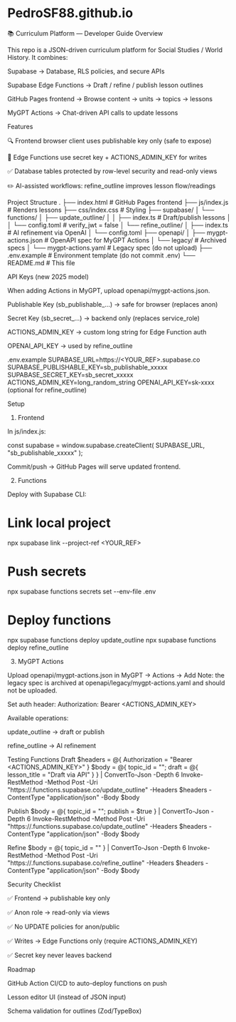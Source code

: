 # PedroSF88.github.io

📚 Curriculum Platform — Developer Guide
Overview

This repo is a JSON-driven curriculum platform for Social Studies / World History.
It combines:

Supabase → Database, RLS policies, and secure APIs

Supabase Edge Functions → Draft / refine / publish lesson outlines

GitHub Pages frontend → Browse content → units → topics → lessons

MyGPT Actions → Chat-driven API calls to update lessons

Features

🔍 Frontend browser client uses publishable key only (safe to expose)

🔐 Edge Functions use secret key + ACTIONS_ADMIN_KEY for writes

✅ Database tables protected by row-level security and read-only views

✏️ AI-assisted workflows: refine_outline improves lesson flow/readings

Project Structure
.
├── index.html               # GitHub Pages frontend
├── js/index.js              # Renders lessons
├── css/index.css            # Styling
├── supabase/
│   └── functions/
│       ├── update_outline/
│       │   ├── index.ts     # Draft/publish lessons
│       │   └── config.toml  # verify_jwt = false
│       └── refine_outline/
│           ├── index.ts     # AI refinement via OpenAI
│           └── config.toml
├── openapi/
│   ├── mygpt-actions.json             # OpenAPI spec for MyGPT Actions
│   └── legacy/                        # Archived specs
│       └── mygpt-actions.yaml         # Legacy spec (do not upload)
├── .env.example             # Environment template (do not commit .env)
└── README.md                # This file

API Keys (new 2025 model)

When adding Actions in MyGPT, upload openapi/mygpt-actions.json.

Publishable Key (sb_publishable_…) → safe for browser (replaces anon)

Secret Key (sb_secret_…) → backend only (replaces service_role)

ACTIONS_ADMIN_KEY → custom long string for Edge Function auth

OPENAI_API_KEY → used by refine_outline

.env.example
SUPABASE_URL=https://<YOUR_REF>.supabase.co
SUPABASE_PUBLISHABLE_KEY=sb_publishable_xxxxx
SUPABASE_SECRET_KEY=sb_secret_xxxxx
ACTIONS_ADMIN_KEY=long_random_string
OPENAI_API_KEY=sk-xxxx (optional for refine_outline)

Setup
1. Frontend

In js/index.js:

const supabase = window.supabase.createClient(
  SUPABASE_URL,
  "sb_publishable_xxxxx"
);


Commit/push → GitHub Pages will serve updated frontend.

2. Functions

Deploy with Supabase CLI:

# Link local project
npx supabase link --project-ref <YOUR_REF>

# Push secrets
npx supabase functions secrets set --env-file .env

# Deploy functions
npx supabase functions deploy update_outline
npx supabase functions deploy refine_outline

3. MyGPT Actions

Upload openapi/mygpt-actions.json in MyGPT → Actions → Add
Note: the legacy spec is archived at openapi/legacy/mygpt-actions.yaml and should not be uploaded.

Set auth header: Authorization: Bearer <ACTIONS_ADMIN_KEY>

Available operations:

update_outline → draft or publish

refine_outline → AI refinement

Testing Functions
Draft
$headers = @{ Authorization = "Bearer <ACTIONS_ADMIN_KEY>" }
$body = @{ topic_id = "<UUID>"; draft = @{ lesson_title = "Draft via API" } } | ConvertTo-Json -Depth 6
Invoke-RestMethod -Method Post -Uri "https://<REF>.functions.supabase.co/update_outline" -Headers $headers -ContentType "application/json" -Body $body

Publish
$body = @{ topic_id = "<UUID>"; publish = $true } | ConvertTo-Json -Depth 6
Invoke-RestMethod -Method Post -Uri "https://<REF>.functions.supabase.co/update_outline" -Headers $headers -ContentType "application/json" -Body $body

Refine
$body = @{ topic_id = "<UUID>" } | ConvertTo-Json -Depth 6
Invoke-RestMethod -Method Post -Uri "https://<REF>.functions.supabase.co/refine_outline" -Headers $headers -ContentType "application/json" -Body $body

Security Checklist

✅ Frontend → publishable key only

✅ Anon role → read-only via views

✅ No UPDATE policies for anon/public

✅ Writes → Edge Functions only (require ACTIONS_ADMIN_KEY)

✅ Secret key never leaves backend

Roadmap

 GitHub Action CI/CD to auto-deploy functions on push

 Lesson editor UI (instead of JSON input)

 Schema validation for outlines (Zod/TypeBox)
